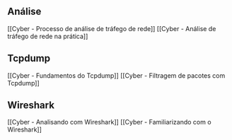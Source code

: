 ## Análise
[[Cyber - Processo de análise de tráfego de rede]]
[[Cyber - Análise de tráfego de rede na prática]]

## Tcpdump
[[Cyber - Fundamentos do Tcpdump]]
[[Cyber - Filtragem de pacotes com Tcpdump]]

## Wireshark
[[Cyber - Analisando com Wireshark]]
[[Cyber - Familiarizando com o Wireshark]]
















